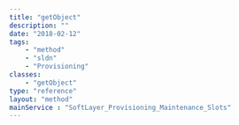 ```yaml
---
title: "getObject"
description: ""
date: "2018-02-12"
tags:
    - "method"
    - "sldn"
    - "Provisioning"
classes:
    - "getObject"
type: "reference"
layout: "method"
mainService : "SoftLayer_Provisioning_Maintenance_Slots"
---
```

